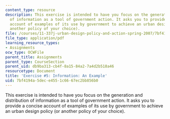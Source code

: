 ```yaml
---
content_type: resource
description: This exercise is intended to have you focus on the generation and distribution
  of information as a tool of government action. It asks you to provide a concise
  account of examples of its use by government to achieve an urban design policy (or
  another policy of your choice).
file: /courses/11-337j-urban-design-policy-and-action-spring-2007/7bf4194a5dece4551c6667ec2bb856b0_exercise5.pdf
file_type: application/pdf
learning_resource_types:
- Assignments
ocw_type: OCWFile
parent_title: Assignments
parent_type: CourseSection
parent_uid: db9ba313-cb4f-8a15-84a2-7a4d2b518a46
resourcetype: Document
title: 'Exercise #5: Information: An Example'
uid: 7bf4194a-5dec-e455-1c66-67ec2bb856b0
---
```

This exercise is intended to have you focus on the generation and distribution of information as a tool of government action. It asks you to provide a concise account of examples of its use by government to achieve an urban design policy (or another policy of your choice).

